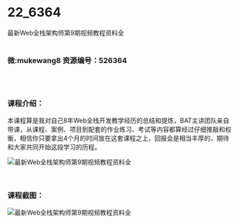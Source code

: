 # 22_6364
最新Web全栈架构师第9期视频教程资料全
<br/></br>
<h3>微:mukewang8 资源编号：526364</h3>
<br/></br>
<h3>课程介绍：</h3>
<p>本课程算是我对自己8年Web全栈开发教学经历的总结和提炼，BAT主讲团队亲自带课，从课程、案例、项目到配套的作业练习、考试等内容都算经过仔细推敲和权衡，相信你只要拿出4个月的时间放在这套课程之上，回报会是相当丰厚的，期待和大家共同开始这段学习的历程。</p>
<p><img src="https://www.ko996.com/wp-content/uploads/img/2019/08/1-53-300x225.png" alt="最新Web全栈架构师第9期视频教程资料全"></p>
<p>&nbsp;</p>
<h3>课程截图：</h3>
<p><img src="https://www.ko996.com/wp-content/uploads/img/2019/08/2-50.png" alt="最新Web全栈架构师第9期视频教程资料全"></p>
<p>&nbsp;</p>
